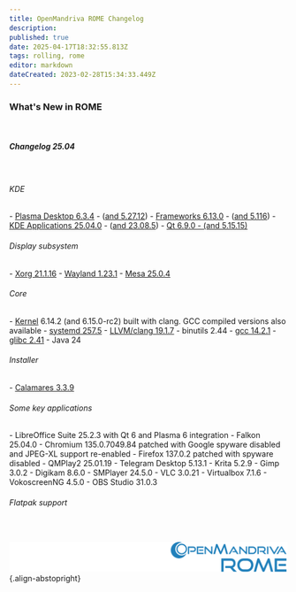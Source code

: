 ```yaml
---
title: OpenMandriva ROME Changelog
description: 
published: true
date: 2025-04-17T18:32:55.813Z
tags: rolling, rome
editor: markdown
dateCreated: 2023-02-28T15:34:33.449Z
---
```


### What's New in ROME
<br>

##### Changelog 25.04
<br>

###### KDE
\- [Plasma Desktop 6.3.4](https://kde.org/announcements/plasma/6/6.3.4) - ([and 5.27.12](https://kde.org/announcements/plasma/5/5.27.12))
\- [Frameworks 6.13.0](https://kde.org/announcements/frameworks/6/6.13.0) - ([and 5.116](https://kde.org/announcements/frameworks/5/5.116))
\- [KDE Applications 25.04.0](https://kde.org/announcements/gear/25.04.0) - ([and 23.08.5](https://kde.org/announcements/gear/23.08.5))
\- [Qt 6.9.0 - (and 5.15.15)](https://www.qt.io)
<br>

###### Display subsystem
\- [Xorg  21.1.16](https://www.x.org/)
\- [Wayland 1.23.1](https://wayland.freedesktop.org/releases.html)
\- [Mesa 25.0.4](http://www.mesa3d.org/)
<br>

###### Core
\- [Kernel](https://www.kernel.org/) 6.14.2 (and 6.15.0-rc2) built with clang. GCC compiled versions also available
\- [systemd 257.5](https://www.freedesktop.org/wiki/Software/systemd/)
\- [LLVM/clang 19.1.7](http://llvm.org/)
\- binutils 2.44
\- [gcc 14.2.1](https://gcc.gnu.org/)
\- [glibc 2.41](http://www.gnu.org/software/libc/)
\- Java 24
<br>

###### Installer
\- [Calamares 3.3.9](https://calamares.io)
<br>

###### Some key applications
\- LibreOffice Suite 25.2.3 with Qt 6 and Plasma 6 integration
\- Falkon 25.04.0
\- Chromium 135.0.7049.84 patched with Google spyware disabled and JPEG-XL support re-enabled
\- Firefox 137.0.2 patched with spyware disabled
\- QMPlay2 25.01.19
\- Telegram Desktop 5.13.1
\- Krita 5.2.9
\- Gimp 3.0.2
\- Digikam 8.6.0
\- SMPlayer 24.5.0
\- VLC 3.0.21
\- Virtualbox 7.1.6
\- VokoscreenNG 4.5.0
\- OBS Studio 31.0.3
<br>

###### Flatpak support
<br>

![header-tr-rome.svg](/assets/header-tr-rome.svg){.align-abstopright}